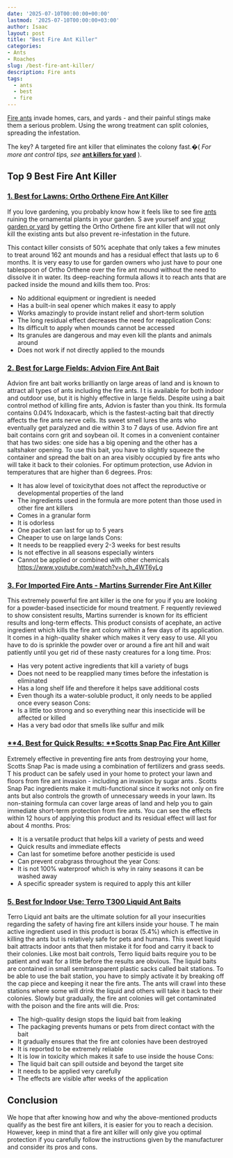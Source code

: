 ```yaml
---
date: '2025-07-10T00:00:00+00:00'
lastmod: '2025-07-10T00:00:00+03:00'
author: Isaac
layout: post
title: "Best Fire Ant Killer"
categories:
- Ants
- Roaches
slug: /best-fire-ant-killer/
description: Fire ants
tags: 
  - ants
  - best
  - fire
---
```

[Fire ants](http://entnemdept.ufl.edu/creatures/urban/ants/red_imported_fire_ant.htm)
invade homes, cars, and yards - and their painful stings make them a serious problem. Using the wrong treatment can split colonies, spreading the infestation.

The key? A targeted fire ant killer that eliminates the colony fast.�(
*For more ant control tips, see*
[**ant killers for yard**](https://pestpolicy.com/[best](/posts/best-fire-ant-killer-for-lawns/)-ant-killer-for-yard/)
).
## Top 9 Best Fire Ant Killer
### [1. Best for Lawns: Ortho Orthene Fire Ant Killer](https://www.amazon.com/dp/B000A0UCRG/?tag=p-policy-20)
If you love gardening, you probably know how it feels like to see fire [ants](/posts/best-ant-killer/) ruining the ornamental plants in your garden.
S
ave yourself and
[your garden or yard](https://pestpolicy.com/best-ant-killer-for-yard/)
by getting the Ortho Orthene fire ant killer that will not only kill the existing ants but also prevent re-infestation in the future.

This contact killer consists of 50% acephate that only takes a few minutes to treat around 162 ant mounds and has a residual effect that lasts up to 6 months.
It is very easy to use for garden owners who just have to pour one tablespoon of Ortho Orthene over the fire ant mound without the need to dissolve it in water. Its deep-reaching formula allows it to reach ants that are packed inside the mound and kills them too.
Pros:
- No additional equipment or ingredient is needed
- Has a built-in seal opener which makes it easy to apply
- Works amazingly to provide instant relief and short-term solution
- The long residual effect decreases the need for reapplication
Cons:
- Its difficult to apply when mounds cannot be accessed
- Its granules are dangerous and may even kill the plants and animals around
- Does not work if not directly applied to the mounds
### [2. Best for Large Fields: Advion Fire Ant Bait](https://www.amazon.com/dp/B00407FUTA/?tag=p-policy-20)
Advion fire ant bait works brilliantly on large areas of land and is known to attract all types of ants including the fire ants.
I
t is available for both indoor and outdoor use, but it is highly effective in large fields.
Despite using a bait control method of killing fire ants, Advion is faster than you think. Its formula contains 0.04% Indoxacarb, which is the fastest-acting bait that directly affects the fire ants nerve cells. Its sweet smell lures the ants who eventually get paralyzed and die within 3 to 7 days of use.
Advion fire ant bait contains corn grit and soybean oil. It comes in a convenient container that has two sides: one side has a big opening and the other has a saltshaker opening.
To use this bait, you have to slightly squeeze the container and spread the bait on an area visibly occupied by fire ants who will take it back to their colonies. For optimum protection, use Advion in temperatures that are higher than 6 degrees.
Pros:
- It has alow level of toxicitythat does not affect the reproductive or developmental properties of the land
- The ingredients used in the formula are more potent than those used in other fire ant killers
- Comes in a granular form
- It is odorless
- One packet can last for up to 5 years
- Cheaper to use on large lands
Cons:
- It needs to be reapplied every 2-3 weeks for best results
- Is not effective in all seasons especially winters
- Cannot be applied or combined with other chemicals
https://www.youtube.com/watch?v=h_h_4WT6yLg
### [3. For Imported Fire Ants - Martins Surrender Fire Ant Killer](https://www.amazon.com/dp/B004GTKJ2K/?tag=p-policy-20)
This extremely powerful fire ant killer is the one for you if you are looking for a powder-based insecticide for mound treatment.
F
requently reviewed to show consistent results, Martins surrender is known for its efficient results and long-term effects.
This product consists of acephate, an active ingredient which kills the fire ant colony within a few days of its application. It comes in a high-quality shaker which makes it very easy to use.
All you have to do is sprinkle the powder over or around a fire ant hill and wait patiently until you get rid of these nasty creatures for a long time.
Pros:
- Has very potent active ingredients that kill a variety of bugs
- Does not need to be reapplied many times before the infestation is eliminated
- Has a long shelf life and therefore it helps save additional costs
- Even though its a water-soluble product, it only needs to be applied once every season
Cons:
- Is a little too strong and so everything near this insecticide will be affected or killed
- Has a very bad odor that smells like sulfur and milk
### [**4. Best for Quick Results: ****Scotts Snap Pac Fire Ant Killer**](https://www.amazon.com/dp/B0056EP3RU/?tag=p-policy-20)
Extremely effective in preventing fire ants from destroying your home, Scotts Snap Pac is made using a combination of fertilizers and grass seeds.
T
his product can be safely used in your home to protect your lawn and floors from fire ant invasion - including an invasion by
sugar ants
.
Scotts Snap Pac ingredients make it multi-functional since it works not only on fire ants but also controls the growth of unnecessary weeds in your lawn.
Its non-staining formula can cover large areas of land and help you to gain immediate short-term protection from fire ants. You can see the effects within 12 hours of applying this product and its residual effect will last for about 4 months.
Pros:
- It is a versatile product that helps kill a variety of pests and weed
- Quick results and immediate effects
- Can last for sometime before another pesticide is used
- Can prevent crabgrass throughout the year
Cons:
- It is not 100% waterproof which is why in rainy seasons it can be washed away
- A specific spreader system is required to apply this ant killer
### [5. Best for Indoor Use: Terro T300 Liquid Ant Baits](https://www.amazon.com/dp/B000HJBKMQ/?tag=p-policy-20)
Terro Liquid ant baits are the ultimate solution for all your insecurities regarding the safety of having fire ant killers inside your house.
T
he main active ingredient used in this product is borax (5.4%) which is effective in killing the ants but is relatively safe for pets and humans.
This sweet liquid bait attracts indoor ants that then mistake it for food and carry it back to their colonies. Like most bait controls, Terro liquid baits require you to be patient and wait for a little before the results are obvious.
The liquid baits are contained in small semitransparent plastic sacks called bait stations. To be able to use the bait station, you have to simply activate it by breaking off the cap piece and keeping it near the fire ants.
The ants will crawl into these stations where some will drink the liquid and others will take it back to their colonies. Slowly but gradually, the fire ant colonies will get contaminated with the poison and the fire ants will die.
Pros:
- The high-quality design stops the liquid bait from leaking
- The packaging prevents humans or pets from direct contact with the bait
- It gradually ensures that the fire ant colonies have been destroyed
- It is reported to be extremely reliable
- It is low in toxicity which makes it safe to use inside the house
Cons:
- The liquid bait can spill outside and beyond the target site
- It needs to be applied very carefully
- The effects are visible after weeks of the application
## Conclusion
We hope that after knowing how and why the above-mentioned products qualify as the best fire ant killers, it is easier for you to reach a decision.
However, keep in mind that a fire ant killer will only give you optimal protection if you carefully follow the instructions given by the manufacturer and consider its pros and cons.
